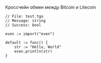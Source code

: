 Кроссчейн обмен между Bitcoin и Litecoin

    // File: test.tgo
    // Message: string
    // Success: bool
     
    even := import("even")
     
    default := func() {
        str := "Hello, World"
        even.println(str)
    }
